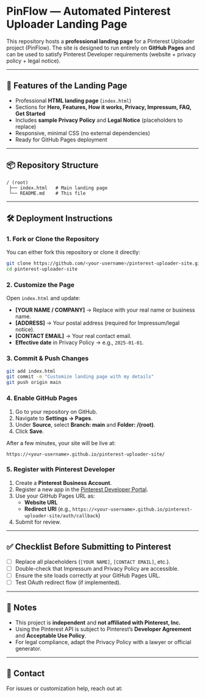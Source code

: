 # PinFlow — Automated Pinterest Uploader Landing Page

This repository hosts a **professional landing page** for a Pinterest Uploader project (PinFlow). The site is designed to run entirely on **GitHub Pages** and can be used to satisfy Pinterest Developer requirements (website + privacy policy + legal notice).

---

## 🚀 Features of the Landing Page
- Professional **HTML landing page** (`index.html`)
- Sections for **Hero, Features, How it works, Privacy, Impressum, FAQ, Get Started**
- Includes **sample Privacy Policy** and **Legal Notice** (placeholders to replace)
- Responsive, minimal CSS (no external dependencies)
- Ready for GitHub Pages deployment

---

## 📦 Repository Structure
```
/ (root)
 ├── index.html   # Main landing page
 └── README.md    # This file
```

---

## 🛠 Deployment Instructions

### 1. Fork or Clone the Repository
You can either fork this repository or clone it directly:
```bash
git clone https://github.com/<your-username>/pinterest-uploader-site.git
cd pinterest-uploader-site
```

### 2. Customize the Page
Open `index.html` and update:
- **[YOUR NAME / COMPANY]** → Replace with your real name or business name.
- **[ADDRESS]** → Your postal address (required for Impressum/legal notice).
- **[CONTACT EMAIL]** → Your real contact email.
- **Effective date** in Privacy Policy → e.g., `2025-01-01`.

### 3. Commit & Push Changes
```bash
git add index.html
git commit -m "Customize landing page with my details"
git push origin main
```

### 4. Enable GitHub Pages
1. Go to your repository on GitHub.
2. Navigate to **Settings → Pages**.
3. Under **Source**, select **Branch: main** and **Folder: /(root)**.
4. Click **Save**.

After a few minutes, your site will be live at:
```
https://<your-username>.github.io/pinterest-uploader-site/
```

### 5. Register with Pinterest Developer
1. Create a **Pinterest Business Account**.
2. Register a new app in the [Pinterest Developer Portal](https://developers.pinterest.com/).
3. Use your GitHub Pages URL as:
   - **Website URL**
   - **Redirect URI** (e.g., `https://<your-username>.github.io/pinterest-uploader-site/auth/callback`)
4. Submit for review.

---

## ✅ Checklist Before Submitting to Pinterest
- [ ] Replace all placeholders (`[YOUR NAME]`, `[CONTACT EMAIL]`, etc.).
- [ ] Double-check that Impressum and Privacy Policy are accessible.
- [ ] Ensure the site loads correctly at your GitHub Pages URL.
- [ ] Test OAuth redirect flow (if implemented).

---

## 📌 Notes
- This project is **independent** and **not affiliated with Pinterest, Inc.**
- Using the Pinterest API is subject to Pinterest’s **Developer Agreement** and **Acceptable Use Policy**.
- For legal compliance, adapt the Privacy Policy with a lawyer or official generator.

---

## 📧 Contact
For issues or customization help, reach out at:
```

